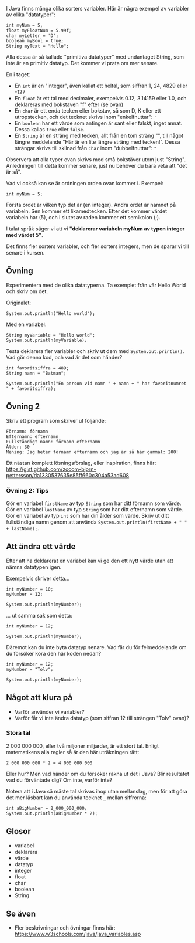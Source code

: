 I Java finns många olika sorters variabler. Här är några exempel av variabler av olika "datatyper":

    int myNum = 5;
    float myFloatNum = 5.99f;
    char myLetter = 'D';
    boolean myBool = true;
    String myText = "Hello";

Alla dessa är så kallade "primitiva datatyper" med undantaget String, som inte är en primitiv datatyp. Det kommer vi prata om mer senare.

En i taget:

* En `int` är en "integer", även kallat ett heltal, som siffran 1, 24, 4829 eller -127
* En `float` är ett tal med decimaler, exempelvis 0.12, 3.14159 eller 1.0, och deklareras med bokstaven "f" efter (se ovan)
* En `char` är ett enda tecken eller bokstav, så som D, K eller ett utropstecken, och det tecknet skrivs inom "enkelfnuttar": `'`
* En `boolean` har ett värde som antingen är sant eller falskt, inget annat. Dessa kallas `true` eller `false`.
* En `String` är en sträng med tecken, allt från en tom sträng "", till något längre meddelande "Här är en lite längre sträng med tecken!". Dessa strängar skrivs till skilnad från `char` inom "dubbelfnuttar": `"`

Observera att alla typer ovan skrivs med små bokstäver utom just "String". Anledningen till detta kommer senare, just nu behöver du bara veta att "det är så".

Vad vi också kan se är ordningen orden ovan kommer i. Exempel:

    int myNum = 5;

Första ordet är vilken typ det är (en integer). Andra ordet är namnet på variabeln. Sen kommer ett likamedtecken. Efter det kommer värdet variabeln har (5), och i slutet av raden kommer ett semikolon (;).

I talat språk säger vi att vi **"deklarerar variabeln myNum av typen integer med värdet 5"**.

Det finns fler sorters variabler, och fler sorters integers, men de sparar vi till senare i kursen.

## Övning

Experimentera med de olika datatyperna. Ta exemplet från vår Hello World och skriv om det.

Originalet:

    System.out.println("Hello world");

Med en variabel:

    String myVariable = "Hello world";
    System.out.println(myVariable);

Testa deklarera fler variabler och skriv ut dem med `System.out.println()`. Vad gör denna kod, och vad är det som händer?

    int favoritsiffra = 489;
    String namn = "Batman";
    
    System.out.println("En person vid namn " + namn + " har favoritnumret " + favoritsiffra);

## Övning 2

Skriv ett program som skriver ut följande:

    Förnamn: förnamn
    Efternamn: efternamn
    Fullständigt namn: förnamn efternamn
    Ålder: 30
    Mening: Jag heter förnamn efternamn och jag är så här gammal: 200!

Ett nästan komplett lösningsförslag, eller inspiration, finns här: https://gist.github.com/zocom-bjorn-pettersson/da1330537635e85ff660c304a53ad608

### Övning 2: Tips

Gör en variabel `firstName` av typ `String` som har ditt förnamn som värde.
Gör en variabel `lastName` av typ `String` som har ditt efternamn som värde.
Gör en variabel av typ `int` som har din ålder som värde.
Skriv ut ditt fullständiga namn genom att använda `System.out.println(firstName + " " + lastName);`.

## Att ändra ett värde

Efter att ha deklarerat en variabel kan vi ge den ett nytt värde utan att nämna datatypen igen.

Exempelvis skriver detta...

    int myNumber = 10;
    myNumber = 12;

    System.out.println(myNumber);

... ut samma sak som detta:

    int myNumber = 12;
    
    System.out.println(myNumber);

Däremot kan du inte byta datatyp senare. Vad får du för felmeddelande om du försöker köra den här koden nedan?

    int myNumber = 12;
    myNumber = "Tolv";
    
    System.out.println(myNumber);

## Något att klura på

* Varför använder vi variabler?
* Varför får vi inte ändra datatyp (som siffran 12 till strängen "Tolv" ovan)?

### Stora tal

2 000 000 000, eller två miljoner miljarder, är ett stort tal. Enligt matematikens alla regler så är den här uträkningen rätt:

    2 000 000 000 * 2 = 4 000 000 000

Eller hur? Men vad händer om du försöker räkna ut det i Java? Blir resultatet vad du förväntade dig? Om inte, varför inte?

Notera att i Java så måste tal skrivas ihop utan mellanslag, men för att göra det mer läsbart kan du använda tecknet `_` mellan siffrorna:

    int aBigNumber = 2_000_000_000;
    System.out.println(aBigNumber * 2);

## Glosor

* variabel
* deklarera
* värde
* datatyp
* integer
* float
* char
* boolean
* String

## Se även

* Fler beskrivningar och övningar finns här: https://www.w3schools.com/java/java_variables.asp